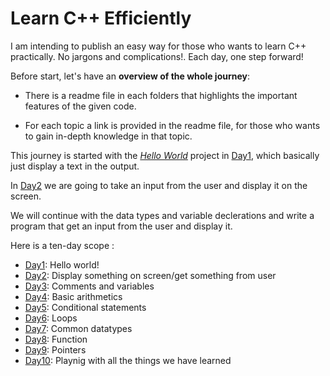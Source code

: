 # Learn C++ Efficiently
I am intending to publish an easy way for those who wants to learn C++ practically. No jargons and complications!. Each day, one step forward!


Before start, let's have an **overview of the whole journey**:


* There is a readme file in each folders that highlights the important features of the given code.


* For each topic a link is provided in the readme file, for those who wants to gain in-depth knowledge in that topic.


This journey is started with the [_Hello World_](https://github.com/Mahdi-Javadi/Learn-cPlusPlus-efficiently/tree/master/Day1) project in [Day1](https://github.com/Mahdi-Javadi/Learn-cPlusPlus-efficiently/tree/master/Day1), which basically just display a text in the output.


In [Day2](https://github.com/Mahdi-Javadi/Learn-cPlusPlus-efficiently/tree/master/Day1) we are going to take an input from the user and display it on the screen.


We will continue with the data types and variable declerations and write a program that get an input from the user and display it.


Here is a ten-day scope :

* [Day1](https://github.com/Mahdi-Javadi/Learn-cPlusPlus-efficiently/tree/master/Day1): Hello world!
* [Day2](https://github.com/Mahdi-Javadi/Learn-cPlusPlus-efficiently/tree/master/Day2): Display something on screen/get something from user
* [Day3](https://github.com/Mahdi-Javadi/Learn-cPlusPlus-efficiently/tree/master/Day3): Comments and variables
* [Day4](https://github.com/Mahdi-Javadi/Learn-cPlusPlus-efficiently/tree/master/Day4): Basic arithmetics
* [Day5](https://github.com/Mahdi-Javadi/Learn-cPlusPlus-efficiently/tree/master/Day5): Conditional statements
* [Day6](https://github.com/Mahdi-Javadi/Learn-cPlusPlus-efficiently/tree/master/Day6): Loops
* [Day7](https://github.com/Mahdi-Javadi/Learn-cPlusPlus-efficiently/tree/master/Day7): Common datatypes
* [Day8](https://github.com/Mahdi-Javadi/Learn-cPlusPlus-efficiently/tree/master/Day8): Function
* [Day9](https://github.com/Mahdi-Javadi/Learn-cPlusPlus-efficiently/tree/master/Day9): Pointers
* [Day10](https://github.com/Mahdi-Javadi/Learn-cPlusPlus-efficiently/tree/master/Day10): Playnig with all the things we have learned





